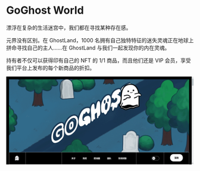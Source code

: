 # GoGhost World

漂浮在复杂的生活迷宫中，我们都在寻找某种存在感。

元界没有区别。在 GhostLand，1000 名拥有自己独特特征的迷失灵魂正在地球上拼命寻找自己的主人……在 GhostLand 与我们一起发现你的内在灵魂。

持有者不仅可以获得印有自己的 NFT 的 1/1 商品，而且他们还是 VIP 会员，享受我们平台上发布的每个新商品的折扣。

![nft](341341_new.png)

